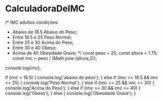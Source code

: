 # CalculadoraDeIMC
/*
  IMC adultos condições:
  
  - Abaixo de 18.5 Abaixo do Peso;
  - Entre 18.5 e 25 Peso Normal;
  - Entre 25 e 30 Acima do Peso;
  - Entre 30 e 40 Obeso;
  - Acima de 40 Obesidade Grave;
*/
const peso = 25;
const altura = 1.75;
const imc = peso / (Math.pow (altura,2));

console.log(imc);

if (imc < 18.5) {
    console.log('abaixo do peso');
} 
else if (imc >= 18.5 && imc <= 25) {
    console.log('Peso Normal');
} else if (imc >= 25 && imc <= 30) {
    console.log('Acima do Peso');
} else if (imc >= 30 && imc <= 40) {
    console.log('Obeso');
} else {
    console.log('Obesidade Grave');
}

